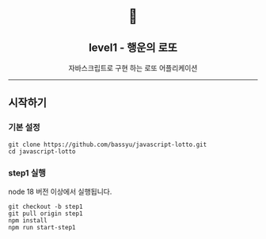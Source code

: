 <h1 align="middle">🎱</h1>
<h2 align="middle">level1 - 행운의 로또</h2>
<p align="middle">자바스크립트로 구현 하는 로또 어플리케이션</p>

---

## 시작하기

### 기본 설정

```
git clone https://github.com/bassyu/javascript-lotto.git
cd javascript-lotto
```

### step1 실행

node 18 버전 이상에서 실행됩니다.

```
git checkout -b step1
git pull origin step1
npm install
npm run start-step1
```
